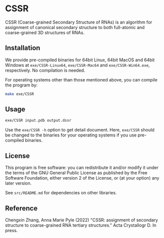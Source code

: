 # CSSR #
CSSR (Coarse-grained Secondary Structure of RNAs) is an algorithm for
assignment of canonical secondary structure to both full-atomic and
coarse-grained 3D structures of RNAs.

## Installation ##
We provide pre-compiled binaries for 64bit Linux, 64bit MacOS and 64bit
Windows at ``exe/CSSR-Linux64``, ``exe/CSSR-Mac64`` and
``exe/CSSR-Win64.exe``, respectively. No compilation is needed.

For operating systems other than those mentioned above, you can compile
the program by:
```bash
make exe/CSSR
```

## Usage ##

```bash
exe/CSSR input.pdb output.dssr
```

Use the ``exe/CSSR -h`` option to get detail document.
Here, ``exe/CSSR`` should be changed to the binaries for your operating
systems if you use pre-compiled binaries.

## License ##

This program is free software: you can redistribute it and/or modify
it under the terms of the GNU General Public License as published by
the Free Software Foundation, either version 2 of the License, or
(at your option) any later version.

See ``src/README.md`` for dependencies on other libraries.

## Reference ##
Chengxin Zhang, Anna Marie Pyle (2022)
"CSSR: assignment of secondary structure to coarse-grained RNA tertiary structures."
Acta Crystallogr D. In press.
